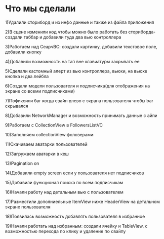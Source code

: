 # Что мы сделали 

1)Удалили сториборд и из инфо данные и также из файла приложения

2)В сцене изменили код чтобы можно было работать без сториборда- создали таббар и добавили туда два вью контроллера

3)Работаем над СеарчВС: создали картинку, добавили текстовое поле, добавили кнопку

4)Добавили возможность на тап вне клавиатуры закрывать ее

5)Сделали кастомный алерт из вью контроллера, вьюхи, на вьюхе кнопка и два лейбла

6)Создали модели пользователя и подписчика(для отображения на экране со всеми подписчиками)

7)Пофиксили баг когда свайп влево с экрана пользователя чтобы bar cкрывался

8)Добавили NetworkManager и возможность принимать данные с айпи

9)Работаем с CollectionView в FollowersListVC

10)Заполняем collectionView фоловерами

11)Скачиваем аватарки пользователей

12)Загружаем аватарки в кеш

13)Pagination on

14)Добавили empty screen если у пользователя нет подписчиков

15)Добавили функционал поиска по всем подписчикам

16)Начали работу над детальным вью с пользователем

17)Разместили дополниельные ItemView ниже HeaderView на детальном экране пользователя

18)Появилась возможность добавлять пользователя в избранное

19)Начали работать над избранным: создали ячейку и TableView, с возможностью перехода по клику и удаление по свайпу
